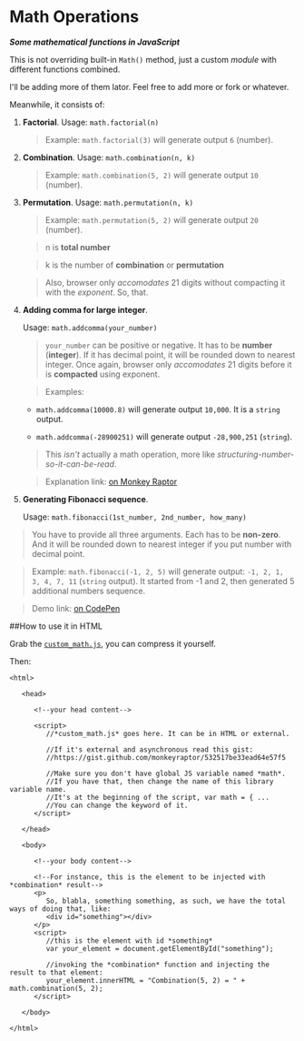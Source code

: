 # Math Operations
***Some mathematical functions in JavaScript***

This is not overriding built-in `Math()` method, just a custom *module* with different functions combined.

I'll be adding more of them lator. Feel free to add more or fork or whatever.

Meanwhile, it consists of:

1. **Factorial**. Usage: `math.factorial(n)`

   >Example: `math.factorial(3)` will generate output `6` (number).

2. **Combination**. Usage: `math.combination(n, k)`

   >Example: `math.combination(5, 2)` will generate output `10` (number).

3. **Permutation**. Usage: `math.permutation(n, k)`
  
   >Example: `math.permutation(5, 2)` will generate output `20` (number).

   >n is **total number**

   >k is the number of **combination** or **permutation**
   
   >Also, browser only *accomodates* 21 digits without compacting it with the *exponent*. So, that.
   
4. **Adding comma for large integer**.
   
   Usage: `math.addcomma(your_number)`
 
   >`your_number` can be positive or negative. It has to be **number** (**integer**). If it has decimal point, it will be rounded down to nearest integer. Once again, browser only *accomodates* 21 digits before it is **compacted** using exponent.

   >Examples: 
   - `math.addcomma(10000.8)` will generate output `10,000`. It is a `string` output.
   
   - `math.addcomma(-28900251)` will generate output `-28,900,251` (`string`).

   >This *isn't* actually a math operation, more like *structuring-number-so-it-can-be-read*.
   
   >Explanation link: [on Monkey Raptor](http://monkeyraptor.johanpaul.net/2014/06/doodle-formatting-integer-with.html)
   
5. **Generating Fibonacci sequence**.
   
   Usage: `math.fibonacci(1st_number, 2nd_number, how_many)`

  >You have to provide all three arguments. Each has to be **non-zero**. And it will be rounded down to nearest integer if you put number with decimal point.
  
  >Example: `math.fibonacci(-1, 2, 5)` will generate output: `-1, 2, 1, 3, 4, 7, 11` (`string` output). It started from -1 and 2, then generated 5 additional numbers sequence.
  
  >Demo link: [on CodePen](http://codepen.io/monkeyraptor/pen/mqiuK/)

##How to use it in HTML

Grab the [`custom_math.js`](https://github.com/monkeyraptor/math_operation/blob/master/custom_math.js), you can compress it yourself.

Then:
```
<html>

   <head>
   
      <!--your head content-->
      
      <script>
         //*custom_math.js* goes here. It can be in HTML or external.
         
         //If it's external and asynchronous read this gist: 
         //https://gist.github.com/monkeyraptor/532517be33ead64e57f5
         
         //Make sure you don't have global JS variable named *math*.
         //If you have that, then change the name of this library variable name.
         //It's at the beginning of the script, var math = { ...
         //You can change the keyword of it.
      </script>
      
   </head>
   
   <body>
   
      <!--your body content-->
      
      <!--For instance, this is the element to be injected with *combination* result-->
      <p>
         So, blabla, something something, as such, we have the total ways of doing that, like:
         <div id="something"></div>
      </p>
      <script>
         //this is the element with id *something*
         var your_element = document.getElementById("something");
         
         //invoking the *combination* function and injecting the result to that element:
         your_element.innerHTML = "Combination(5, 2) = " + math.combination(5, 2);
      </script>
      
   </body>
   
</html>
```
